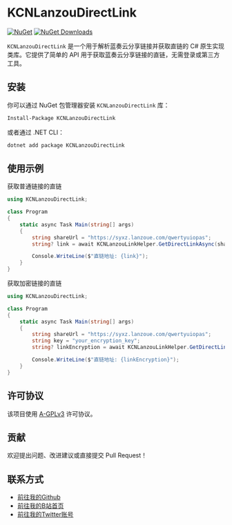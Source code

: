 ﻿# KCNLanzouDirectLink

[![NuGet](https://img.shields.io/nuget/v/KCNLanzouDirectLink.svg)](https://www.nuget.org/packages/KCNLanzouDirectLink/)
[![NuGet Downloads](https://img.shields.io/nuget/dt/KCNLanzouDirectLink.svg)](https://www.nuget.org/packages/KCNLanzouDirectLink/)

`KCNLanzouDirectLink` 是一个用于解析蓝奏云分享链接并获取直链的 C# 原生实现类库。它提供了简单的 API 用于获取蓝奏云分享链接的直链，无需登录或第三方工具。

## 安装

你可以通过 NuGet 包管理器安装 `KCNLanzouDirectLink` 库：

```bash
Install-Package KCNLanzouDirectLink
```

或者通过 .NET CLI：

```bash
dotnet add package KCNLanzouDirectLink
```

## 使用示例

获取普通链接的直链

```csharp
using KCNLanzouDirectLink;

class Program
{
    static async Task Main(string[] args)
    {
        string shareUrl = "https://syxz.lanzoue.com/qwertyuiopas";
        string? link = await KCNLanzouLinkHelper.GetDirectLinkAsync(shareUrl);

        Console.WriteLine($"直链地址: {link}");
    }
}
```

获取加密链接的直链

```csharp
using KCNLanzouDirectLink;

class Program
{
    static async Task Main(string[] args)
    {
        string shareUrl = "https://syxz.lanzoue.com/qwertyuiopas";
        string key = "your_encryption_key";  
        string? linkEncryption = await KCNLanzouLinkHelper.GetDirectLinkAsync(shareUrl, key);

        Console.WriteLine($"直链地址: {linkEncryption}");
    }
}
```

## 许可协议

该项目使用 [A-GPLv3](https://opensource.org/licenses/AGPL-3.0) 许可协议。

## 贡献

欢迎提出问题、改进建议或直接提交 Pull Request！

## 联系方式

- [前往我的Github](https://github.com/JDDKCN)
- [前往我的B站首页](https://space.bilibili.com/475547854/)
- [前往我的Twitter账号](https://twitter.com/2233KCN03)